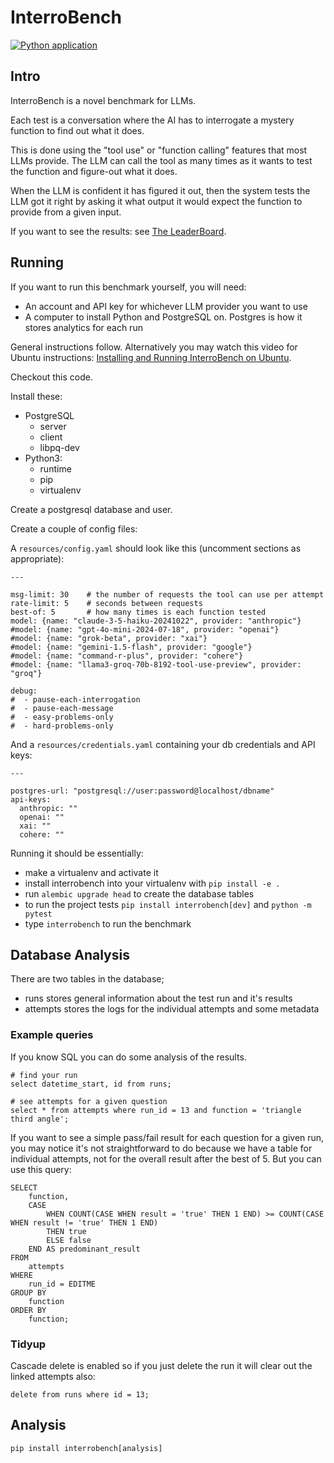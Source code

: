 # InterroBench
[![Python application](https://github.com/Xylon2/interrobench/actions/workflows/python-app.yml/badge.svg)](https://github.com/Xylon2/interrobench/actions/workflows/python-app.yml)

## Intro

InterroBench is a novel benchmark for LLMs.

Each test is a conversation where the AI has to interrogate a mystery
function to find out what it does.

This is done using the "tool use" or "function calling" features that
most LLMs provide. The LLM can call the tool as many times as it wants
to test the function and figure-out what it does.

When the LLM is confident it has figured it out, then the system tests the LLM
got it right by asking it what output it would expect the function to provide
from a given input.

If you want to see the results: see [The LeaderBoard](https://interrobench.com/).

## Running

If you want to run this benchmark yourself, you will need:
- An account and API key for whichever LLM provider you want to use
- A computer to install Python and PostgreSQL on. Postgres is how it stores analytics for each run

General instructions follow. Alternatively you may watch this video for Ubuntu instructions: [Installing and Running InterroBench on Ubuntu](https://youtu.be/gqIXEt2TBoI).

Checkout this code.

Install these:
- PostgreSQL
  - server
  - client
  - libpq-dev
- Python3:
  - runtime
  - pip
  - virtualenv

Create a postgresql database and user.

Create a couple of config files:

A `resources/config.yaml` should look like this (uncomment sections as appropriate):
```
---

msg-limit: 30    # the number of requests the tool can use per attempt
rate-limit: 5    # seconds between requests
best-of: 5       # how many times is each function tested
model: {name: "claude-3-5-haiku-20241022", provider: "anthropic"}
#model: {name: "gpt-4o-mini-2024-07-18", provider: "openai"}
#model: {name: "grok-beta", provider: "xai"}
#model: {name: "gemini-1.5-flash", provider: "google"}
#model: {name: "command-r-plus", provider: "cohere"}
#model: {name: "llama3-groq-70b-8192-tool-use-preview", provider: "groq"}

debug:
#  - pause-each-interrogation
#  - pause-each-message
#  - easy-problems-only
#  - hard-problems-only
```

And a `resources/credentials.yaml` containing your db credentials and API keys:
```
---

postgres-url: "postgresql://user:password@localhost/dbname"
api-keys:
  anthropic: ""
  openai: ""
  xai: ""
  cohere: ""
```

Running it should be essentially:
- make a virtualenv and activate it
- install interrobench into your virtualenv with `pip install -e .`
- run `alembic upgrade head` to create the database tables
- to run the project tests `pip install interrobench[dev]` and `python -m pytest` 
- type `interrobench` to run the benchmark

## Database Analysis
There are two tables in the database;
- runs stores general information about the test run and it's results
- attempts stores the logs for the individual attempts and some metadata

### Example queries
If you know SQL you can do some analysis of the results.
```
# find your run
select datetime_start, id from runs;

# see attempts for a given question
select * from attempts where run_id = 13 and function = 'triangle third angle';
```

If you want to see a simple pass/fail result for each question for a
given run, you may notice it's not straightforward to do because we
have a table for individual attempts, not for the overall result after
the best of 5. But you can use this query:
```
SELECT
    function,
    CASE
        WHEN COUNT(CASE WHEN result = 'true' THEN 1 END) >= COUNT(CASE WHEN result != 'true' THEN 1 END)
        THEN true
        ELSE false
    END AS predominant_result
FROM
    attempts
WHERE
    run_id = EDITME
GROUP BY
    function
ORDER BY
    function;
```

### Tidyup
Cascade delete is enabled so if you just delete the run it will clear out the
linked attempts also:
```
delete from runs where id = 13;
```

## Analysis

`pip install interrobench[analysis]`
